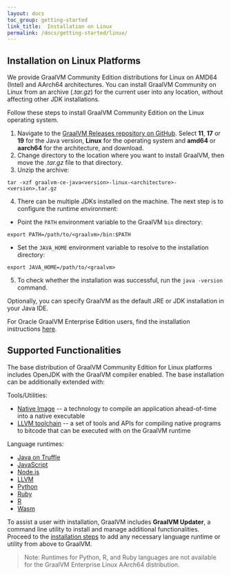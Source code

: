 ```yaml
---
layout: docs
toc_group: getting-started
link_title:  Installation on Linux
permalink: /docs/getting-started/linux/
---
```


## Installation on Linux Platforms

We provide GraalVM Community Edition distributions for Linux on AMD64 (Intel) and AArch64 architectures. 
You can install GraalVM Community on Linux from an archive (_.tar.gz_) for the current user into any location, without affecting other JDK installations.

Follow these steps to install GraalVM Community Edition on the Linux operating system.

1. Navigate to the [GraalVM Releases repository on GitHub](https://github.com/graalvm/graalvm-ce-builds/releases). Select **11**, **17** or **19** for the Java version, **Linux** for the operating system and **amd64** or **aarch64** for the architecture, and download.
2. Change directory to the location where you want to install GraalVM, then move the _.tar.gz_ file to that directory.
3. Unzip the archive:
```shell
tar -xzf graalvm-ce-java<version>-linux-<architecture>-<version>.tar.gz
```
4. There can be multiple JDKs installed on the machine. The next step is to configure the runtime environment:
  - Point the `PATH` environment variable to the GraalVM `bin` directory:
  ```shell
  export PATH=/path/to/<graalvm>/bin:$PATH
  ```
  - Set the `JAVA_HOME` environment variable to resolve to the installation directory:
  ```shell
  export JAVA_HOME=/path/to/<graalvm>
  ```
5. To check whether the installation was successful, run the `java -version` command.

Optionally, you can specify GraalVM as the default JRE or JDK installation in your Java IDE.

For Oracle GraalVM Enterprise Edition users, find the installation instructions [here](https://docs.oracle.com/en/graalvm/enterprise/22/docs/getting-started/installation-linux/).

## Supported Functionalities

The base distribution of GraalVM Community Edition for Linux platforms includes OpenJDK with the GraalVM compiler enabled.
The base installation can be additionally extended with:

Tools/Utilities:
* [Native Image](../../reference-manual/native-image/README.md) -- a technology to compile an application ahead-of-time into a native executable
* [LLVM toolchain](../../reference-manual/llvm/Compiling.md#llvm-toolchain-for-compiling-cc) --  a set of tools and APIs for compiling native programs to bitcode that can be executed with on the GraalVM runtime

Language runtimes:
* [Java on Truffle](../../reference-manual/java-on-truffle/README.md)
* [JavaScript](../../reference-manual/js/README.md)
* [Node.js](../../reference-manual/js/NodeJS.md)
* [LLVM](../../reference-manual/llvm/README.md)
* [Python](../../reference-manual/python/README.md)
* [Ruby](../../reference-manual/ruby/README.md)
* [R](/../../reference-manual/r/README.md)
* [Wasm](../../reference-manual/wasm/README.md)

To assist a user with installation, GraalVM includes **GraalVM Updater**, a command line utility to install and manage additional functionalities.
Proceed to the [installation steps](../../reference-manual/graalvm-updater.md#component-installation) to add any necessary language runtime or utility from above to GraalVM.

> Note: Runtimes for Python, R, and Ruby languages are not available for the GraalVM Enterprise Linux AArch64 distribution.